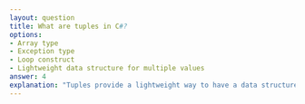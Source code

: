 ```yaml
---
layout: question
title: What are tuples in C#?
options:
- Array type
- Exception type
- Loop construct
- Lightweight data structure for multiple values
answer: 4
explanation: "Tuples provide a lightweight way to have a data structure that holds multiple values without creating a separate class."
---
```



